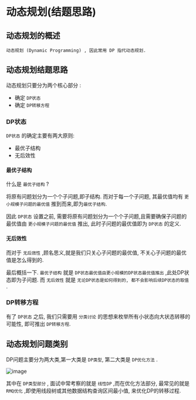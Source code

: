 # 动态规划(结题思路)
    
## 动态规划的概述

    动态规划 (Dynamic Programming) , 因此常用 DP 指代动态规划.    

## 动态规划结题思路

动态规划只要分为两个核心部分 : 
- 确定 `DP状态`
- 确定 `DP转移方程`

### DP状态
    
`DP状态` 的确定主要有两大原则:
- 最优子结构
- 无后效性

#### 最优子结构
什么是 `最优子结构` ?

将原有问题划分为一个个子问题,即子结构. 而对于每一个子问题, 其最优值均有 `更小规模子问题的最优值` 推到而来,即为`最优子结构`.

因此 `DP状态` 设置之前, 需要将原有问题划分为一个个子问题,且需要确保子问题的最优值由 `更小规模子问题的最优值` 推出, 此时子问题的最优值即为 `DP状态` 的定义.

#### 无后效性

而对于 `无后效性` ,顾名思义,就是我们只关心子问题的最优值, 不关心子问题的最优值是怎么得到的.

最后概括一下. `最优子结构` 就是 `DP状态最优值由更小规模的DP状态最优值推出` ,此处DP状态即为子问题. 
而 `无后效性` 就是 `无论DP状态是如何得到的, 都不会影响后续DP状态的取值` .

### DP转移方程

有了 `DP状态` 之后, 我们只需要用 `分类讨论` 的思想来枚举所有小状态向大状态转移的可能性, 即可推出 `DP转移方程`.

## 动态规划问题类别

DP问题主要分为两大类,第一大类是 `DP类型`, 第二大类是 `DP优化方法` .

![image](https://pic1.zhimg.com/80/v2-21366d47656574b928749040c6cc1888_720w.jpg?source=1940ef5c)

其中在 `DP类型部分` , 面试中常考察的就是 `线性DP` ,而在优化方法部分, 最常见的就是 `RMQ优化` ,即使用线段树或其他数据结构查询区间最小值, 来优化DP的转移过程.
    

